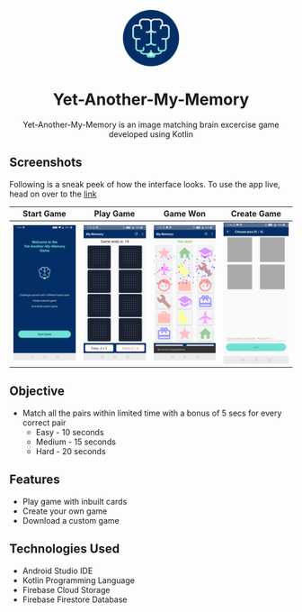 <p align="center">
  <a>
    <img alt="Logo" src="https://github.com/khalatevarun/Yet-Another-My-Memory/blob/master/Screeen%20Shots/logo.png" width="100"/>
  </a>
</p>
<h1 align="center">
  <a>Yet-Another-My-Memory </a>
</h1>

<p align="center">
Yet-Another-My-Memory is an image matching brain excercise game developed using Kotlin
</p>

<h2>  Screenshots </h2>

Following is a sneak peek of how the interface looks. To use the app live, head on over to the [link](https://drive.google.com/file/d/1W2vFEYgKiq5CR3YCo8o9Dp55yEcfUw-l/view?usp=sharing)

| Start Game                               | Play Game                             | Game Won                                | Create Game                          |
| ------------------------------------ | ------------------------------------ | ------------------------------------ | ------------------------------------ | 
| ![](https://github.com/khalatevarun/Yet-Another-My-Memory/blob/master/Screeen%20Shots/start%20game.jpg) | ![](https://github.com/khalatevarun/Yet-Another-My-Memory/blob/master/Screeen%20Shots/play%20game.jpg) | ![](https://github.com/khalatevarun/Yet-Another-My-Memory/blob/master/Screeen%20Shots/won%20game.jpg) | ![]( https://github.com/khalatevarun/Yet-Another-My-Memory/blob/master/Screeen%20Shots/create%20game.jpg) |

<h2>Objective</h2> 
 <ul>
  <li>
    Match all the pairs within limited time with a bonus of 5 secs for every correct pair
     <ul>
  <li>
    Easy - 10 seconds
  </li>
       <li>
    Medium - 15 seconds
  </li>
        <li>
    Hard - 20 seconds
  </li>
  </li>
    </ul>
    </ul>

<h2>Features</h2> 
 <ul>
  <li>
    Play game with inbuilt cards
  </li>
  <li>
    Create your own game 
  </li>
  <li>
    Download a custom game
  </li>
  </ul>


<h2>Technologies Used</h2> 
 <ul>
  <li>
    Android Studio IDE
  </li>
  <li>
    Kotlin Programming Language
  </li>
  <li>
    Firebase Cloud Storage
  </li>
  <li>
    Firebase Firestore Database
  </li>
  </ul>
